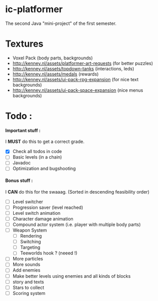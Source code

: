 # ic-platformer

The second Java "mini-project" of the first semester.

# Textures

- Voxel Pack (body parts, backgrounds)
- http://kenney.nl/assets/platformer-art-requests (for better puzzles)
- http://kenney.nl/assets/topdown-tanks (interactions, leds)
- http://kenney.nl/assets/medals (rewards)
- http://kenney.nl/assets/ui-pack-rpg-expansion (for nice text backgrounds)
- http://kenney.nl/assets/ui-pack-space-expansion (nice menus backgrounds)

# Todo :

#### Important stuff :

I **MUST** do this to get a correct grade.

- [x] Check all todos in code
- [ ] Basic levels (in a chain)
- [ ] Javadoc
- [ ] Optimization and bugshooting

#### Bonus stuff :

I **CAN** do this for the swaaag. (Sorted in descending feasibility order)

- [ ] Level switcher
- [ ] Progression saver (level reached)
- [ ] Level switch animation
- [ ] Character damage animation 
- [ ] Compound actor system (i.e. player with multiple body parts)
- [ ] Weapon System
    - [ ] Rendering
    - [ ] Switching
    - [ ] Targeting
    - [ ] Teeworlds hook ? (neeed !)
- [ ] More particles
- [ ] More sounds
- [ ] Add enemies
- [ ] Make better levels using enemies and all kinds of blocks
- [ ] story and texts
- [ ] Stars to collect
- [ ] Scoring system